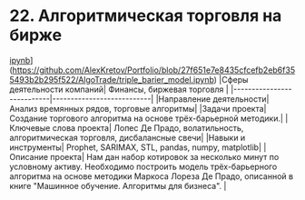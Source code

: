 # 22. Алгоритмическая торговля на бирже
[ipynb](https://github.com/AlexKretov/Portfolio/blob/ac531a7221f3d118a98f6685d8eb41c152190e67/AlgoTrade/triple_barier_model.ipynb)](https://github.com/AlexKretov/Portfolio/blob/27f651e7e8435cfcefb2eb6f355493b2b295f522/AlgoTrade/triple_barier_model.ipynb)
|Сферы деятельности компаний| Финансы, биржевая торговля |
|---------------------------|---------------------------|
|Направление деятельности| Анализ времянных рядов, торговые алгоритмы|
|Задачи проекта| Создание торгового алгоритма на основе трёх-барьерной методики.|
|Ключевые слова проекта| Лопес Де Прадо, волатильность, алгоритмическая торговля, дисбалансные свечи|
|Навыки и инструменты| Prophet, SARIMAX, STL, pandas, numpy, matplotlib|
|Описание проекта| Нам дан набор котировок за несколько минут по условному активу. Необходимо построить модель трёх-барьерного алгоритма на основе методики Маркоса Лореза Де Прадо, описанной в книге "Машинное обучение. Алгоритмы для бизнеса". |

